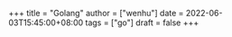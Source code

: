 +++
title = "Golang"
author = ["wenhu"]
date = 2022-06-03T15:45:00+08:00
tags = ["go"]
draft = false
+++
